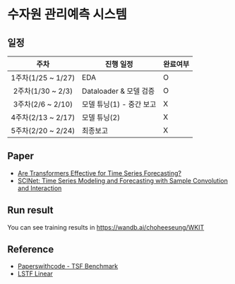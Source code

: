 # 수자원 관리예측 시스템

## 일정
|주차| 진행 일정 | 완료여부 |  
|:----:|-------|-------|
| 1주차(1/25 ~ 1/27) | EDA | O | 
| 2주차(1/30 ~ 2/3) | Dataloader & 모델 검증 | O |
| 3주차(2/6 ~ 2/10) | 모델 튜닝(1) - 중간 보고 | X |
| 4주차(2/13 ~ 2/17) | 모델 튜닝(2) | X |
| 5주차(2/20 ~ 2/24) | 최종보고 | X |


## Paper
- [Are Transformers Effective for Time Series Forecasting?](https://arxiv.org/pdf/2205.13504.pdf)
- [SCINet: Time Series Modeling and Forecasting with Sample Convolution and Interaction](https://arxiv.org/pdf/2106.09305.pdf)

## Run result
You can see training results in https://wandb.ai/choheeseung/WKIT

## Reference
- [Paperswithcode - TSF Benchmark](https://paperswithcode.com/sota/time-series-forecasting-on-etth1-24?p=informer-beyond-efficient-transformer-for)
- [LSTF Linear](https://github.com/cure-lab/LTSF-Linear)
